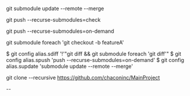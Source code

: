 
git submodule update --remote --merge

git push --recurse-submodules=check

git push --recurse-submodules=on-demand

git submodule foreach 'git checkout -b featureA'

$ git config alias.sdiff '!'"git diff && git submodule foreach 'git diff'"
$ git config alias.spush 'push --recurse-submodules=on-demand'
$ git config alias.supdate 'submodule update --remote --merge'


git clone --recursive https://github.com/chaconinc/MainProject

--